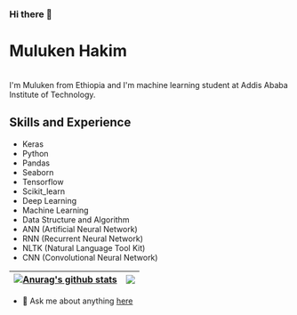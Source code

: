 ### Hi there 👋

# Muluken Hakim
<br />
I'm Muluken from Ethiopia and I'm machine learning student at Addis Ababa Institute of Technology.


## Skills and Experience
* Keras
* Python
* Pandas
* Seaborn
* Tensorflow
* Scikit_learn
* Deep Learning
* Machine Learning
* Data Structure and Algorithm
* ANN (Artificial Neural Network)
* RNN (Recurrent Neural Network)
* NLTK (Natural Language Tool Kit)
* CNN (Convolutional Neural Network)


| <a href="https://github.com/MuleHakim/github-readme-stats"><img align="center" src="https://github-readme-stats.vercel.app/api?username=MuleHakim&show_icons=true&include_all_commits=true&theme=buefy&hide_border=true" alt="Anurag's github stats" /></a> | <a href="https://github.com/MuleHakim/github-readme-stats"><img align="center" src="https://github-readme-stats.vercel.app/api/top-langs/?username=MuleHakim&layout=compact&theme=buefy&hide_border=true" /></a> |
| ------------- | ------------- |

- 💬 Ask me about anything [here](https://github.com/MuleHakim/MuleHakim/issues)
